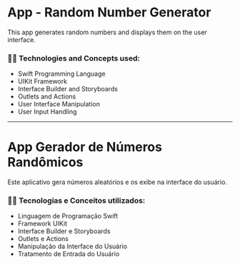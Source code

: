 # App - Random Number Generator 

This app generates random numbers and displays them on the user interface.

### 👩‍💻 Technologies and Concepts used: 

- Swift Programming Language
- UIKit Framework
- Interface Builder and Storyboards
- Outlets and Actions
- User Interface Manipulation
- User Input Handling


***


# App Gerador de Números Randômicos

Este aplicativo gera números aleatórios e os exibe na interface do usuário. 

### 👩‍💻 Tecnologias e Conceitos utilizados: 

- Linguagem de Programação Swift
- Framework UIKit
- Interface Builder e Storyboards
- Outlets e Actions
- Manipulação da Interface do Usuário
- Tratamento de Entrada do Usuário
